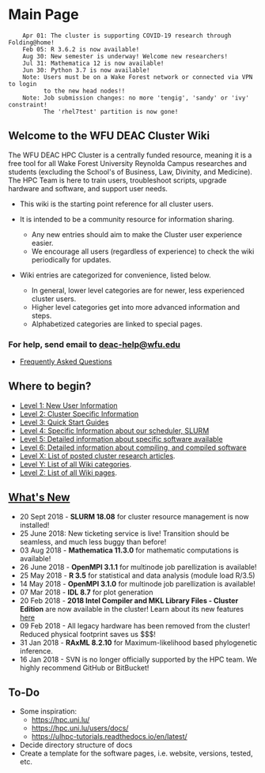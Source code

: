# Main Page

```
    Apr 01: The cluster is supporting COVID-19 research through Folding@home!
    Feb 05: R 3.6.2 is now available!
    Aug 30: New semester is underway! Welcome new researchers!
    Jul 31: Mathematica 12 is now available!
    Jun 30: Python 3.7 is now available!
    Note: Users must be on a Wake Forest network or connected via VPN to login
          to the new head nodes!!
    Note: Job submission changes: no more 'tengig', 'sandy' or 'ivy' constraint!
          The 'rhel7test' partition is now gone!
```


## Welcome to the WFU DEAC Cluster Wiki

The WFU DEAC HPC Cluster is a centrally funded resource, meaning it is a free
tool for all Wake Forest University Reynolda Campus researches and students
(excluding the School's of Business, Law, Divinity, and Medicine). The HPC Team
is here to train users, troubleshoot scripts, upgrade hardware and software,
and support user needs.

* This wiki is the starting point reference for all cluster users.
* It is intended to be a community resource for information sharing.
    * Any new entries should aim to make the Cluster user experience easier.
    * We encourage all users (regardless of experience) to check the wiki
      periodically for updates.

* Wiki entries are categorized for convenience, listed below.
    * In general, lower level categories are for newer, less experienced
      cluster users.
    * Higher level categories get into more advanced information and steps.
    * Alphabetized categories are linked to special pages.


### For help, send email to **<deac-help@wfu.edu>**

* [Frequently Asked Questions](Frequently_Asked_Questions.md)


## Where to begin?

* [Level 1: New User Information](:Category:New_User_Information "wikilink")
* [Level 2: Cluster Specific Information](:Category:Cluster "wikilink")
* [Level 3: Quick Start Guides](:Category:Quick_Start "wikilink")
* [Level 4: Specific Information about our scheduler, SLURM](:Category:SLURM "wikilink")
* [Level 5: Detailed information about specific software available](:Category:Software "wikilink")
* [Level 6: Detailed information about compiling, and compiled software](:Category:Compiling "wikilink")
* [Level X: List of posted cluster research articles](:Category:Research "wikilink").
* [Level Y: List of all Wiki categories](Special:Categories "wikilink").
* [Level Z: List of all Wiki pages](Special:AllPages "wikilink").


## [What's New](Special:RecentChanges "wikilink")

* 20 Sept 2018 - **SLURM 18.08** for cluster resource management is now installed!
* 25 June 2018: New ticketing service is live! Transition should be seamless, and much less buggy than before!
* 03 Aug 2018 - **Mathematica 11.3.0** for mathematic computations is available!
* 26 June 2018 - **OpenMPI 3.1.1** for multinode job parellization is available!
* 25 May 2018 - **R 3.5** for statistical and data analysis (module load R/3.5)
* 14 May 2018 - **OpenMPI 3.1.0** for multinode job parellization is available!
* 07 Mar 2018 - **IDL 8.7** for plot generation
* 20 Feb 2018 - **2018 Intel Compiler and MKL Library Files - Cluster Edition** are now available in the cluster! Learn about its new features [here](https://software.intel.com/en-us/intel-parallel-studio-xe)
* 09 Feb 2018 - All legacy hardware has been removed from the cluster! Reduced physical footprint saves us \$\$\$!
* 31 Jan 2018 - **RAxML 8.2.10** for Maximum-likelihood based phylogenetic inference.
* 16 Jan 2018 - SVN is no longer officially supported by the HPC team. We highly recommend GitHub or BitBucket!


## To-Do

* Some inspiration:
    * https://hpc.uni.lu/
    * https://hpc.uni.lu/users/docs/
    * https://ulhpc-tutorials.readthedocs.io/en/latest/
* Decide directory structure of docs
* Create a template for the software pages, i.e. website, versions, tested, etc.
